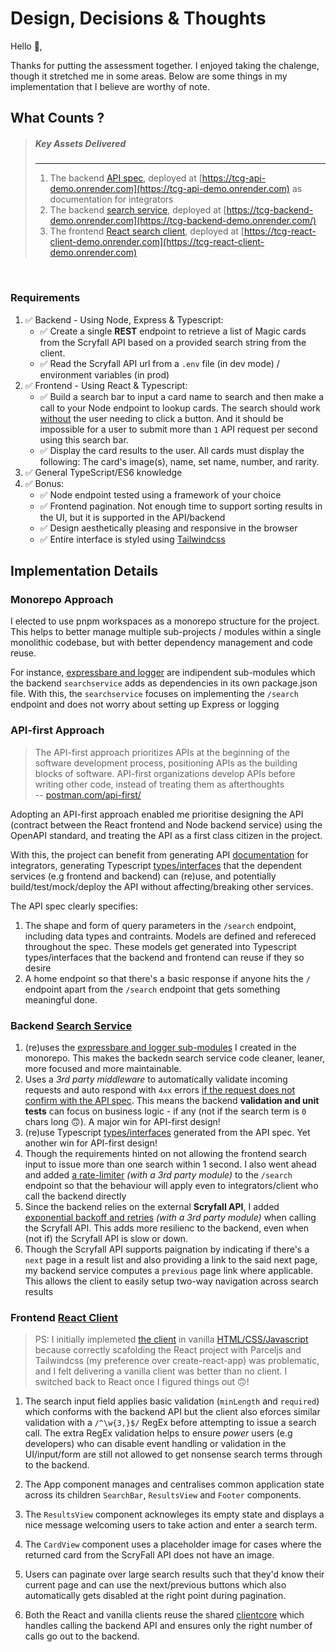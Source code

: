 # Design, Decisions & Thoughts

Hello 👋,

Thanks for putting the assessment together. I enjoyed taking the chalenge, though it stretched me in some areas. Below are some things in my implementation that I believe are worthy of note.

## What Counts ?

> ##### Key Assets Delivered
> ---
> 1. The backend [API spec](./api/spec/api.yaml), deployed at [https://tcg-api-demo.onrender.com](https://tcg-api-demo.onrender.com) as documentation for integrators
> 2. The backend [search service](./server/searchservice), deployed at [https://tcg-backend-demo.onrender.com](https://tcg-backend-demo.onrender.com/)
> 3. The frontend [React search client](./client/r-seeker), deployed at [https://tcg-react-client-demo.onrender.com](https://tcg-react-client-demo.onrender.com)

<br />

### Requirements
1.  ✅ Backend - Using Node, Express & Typescript:
    -   ✅ Create a single **REST** endpoint to retrieve a list of Magic cards from the Scryfall API based on a provided search string from the client.
    -   ✅ Read the Scryfall API url from a `.env` file (in dev mode) / environment variables (in prod)
2.  ✅ Frontend - Using React & Typescript:
    -   ✅ Build a search bar to input a card name to search and then make a call to your Node endpoint to lookup cards. The search should work <ins>without</ins> the user needing to click a button. And it should be impossible for a user to submit more than `1` API request per second using this search bar.
    -   ✅ Display the card results to the user. All cards must display the following: The card's image(s), name, set name, number, and rarity.
3.  ✅ General TypeScript/ES6 knowledge
4.  ✅ Bonus:
    -   ✅ Node endpoint tested using a framework of your choice
    -   ✅ Frontend pagination. Not enough time to support sorting results in the UI, but it is supported in the API/backend
    -   ✅ Design aesthetically pleasing and responsive in the browser
    -   ✅ Entire interface is styled using [Tailwindcss](https://tailwindcss.com) 

## Implementation Details

### Monorepo Approach

I elected to use pnpm workspaces as a monorepo structure for the project. This helps to better manage multiple sub-projects / modules within a single monolithic codebase, but with better dependency management and code reuse. 

For instance, [expressbare and logger](https://github.com/chalu/tcgm-fullstack-demo/tree/main/shared) are indipendent sub-modules which the backend `searchservice` adds as dependencies in its own package.json file. With this, the `searchservice` focuses on implementing the `/search` endpoint and does not worry about setting up Express or logging

### API-first Approach

> The API-first approach prioritizes APIs at the beginning of the software development process, positioning APIs as the building blocks of software. API-first organizations develop APIs before writing other code, instead of treating them as afterthoughts
<br /> -- [postman.com/api-first/](postman.com/api-first/)

Adopting an API-first approach enabled me prioritise designing the API (contract between the React frontend and Node backend service) using the OpenAPI standard, and treating the API as a first class citizen in the project. 

With this, the project can benefit from generating API [documentation](https://tcg-api-demo.onrender.com) for integrators, generating Typescript [types/interfaces](https://github.com/chalu/tcgm-fullstack-demo/tree/main/api/sdk/model) that the dependent services (e.g frontend and backend) can (re)use, and potentially build/test/mock/deploy the API without affecting/breaking other services.

The API spec clearly specifies:

1.  The shape and form of query parameters in the `/search` endpoint, including data types and contraints. Models are defined and refereced throughout the spec. These models get generated into Typescript types/interfaces that the backend and frontend can reuse if they so desire  
2.  A home endpoint so that there's a basic response if anyone hits the `/` endpoint apart from the `/search` endpoint that gets something meaningful done.

### Backend [Search Service](./server/searchservice)

1.  (re)uses the [expressbare and logger sub-modules](https://github.com/chalu/tcgm-fullstack-demo/tree/main/shared) I created in the monorepo. This makes the backedn search service code cleaner, leaner, more focused and more maintainable.
2.  Uses a *3rd party middleware* to automatically validate incoming requests and auto respond with `4xx` errors [if the request does not confirm with the API spec](https://github.com/chalu/tcgm-fullstack-demo/blob/main/server/searchservice/src/index.ts#L18-L22). This means the backend **validation and unit tests** can focus on business logic - if any (not if the search term is `0` chars long 🙃). A major win for API-first design! 
3.  (re)use Typescript [types/interfaces](./api/sdk/model) generated from the API spec. Yet another win for API-first design!
4.  Though the requirements hinted on not allowing the frontend search input to issue more than one search within 1 second. I also went ahead and added [a rate-limiter](https://github.com/chalu/tcgm-fullstack-demo/blob/main/server/searchservice/src/index.ts#L24-L29) *(with a 3rd party module)* to the `/search` endpoint so that the behaviour will apply even to integrators/client who call the backend directly
5.  Since the backend relies on the external **Scryfall API**, I added [exponential backoff and retries](./server/searchservice/src/search.route.ts#L44-L55) *(with a 3rd party module)* when calling the Scryfall API. This adds more resilienc to the backend, even when (not if) the Scryfall API is slow or down.  
6. Though the Scryfall API supports paignation by indicating if there's a `next` page in a result list and also providing a link to the said next page, my backend service computes a `previous` page link where applicable. This allows the client to easily setup two-way navigation across search results


### Frontend [React Client](./client/r-seeker)

> PS: I initially implemeted [the client](https://tcg-frontend-demo.onrender.com) in vanilla [HTML/CSS/Javascript](./client/v-seeker) because correctly scafolding the React project with Parceljs and Tailwindcss (my preference over create-react-app) was problematic, and I felt delivering a vanilla client was better than no client. I switched back to React once I figured things out 🙃!

1.  The search input field applies basic validation (`minLength` and `required`) which conforms with the backend API but the client also eforces similar validation with a `/^\w{3,}$/` RegEx before attempting to issue a search call. The extra RegEx validation helps to ensure *power* users (e.g developers) who can disable event handling or validation in the UI/input/form are still not allowed to get nonsense search terms through to the backend.

2.  The App component manages and centralises common application state across its children `SearchBar`, `ResultsView` and `Footer` components.

3.  The `ResultsView` component acknowleges its empty state and displays a nice message welcoming users to take action and enter a search term.

4.  The `CardView` component uses a placeholder image for cases where the returned card from the ScryFall API does not have an image.

5. Users can paginate over large search results such that they'd know their current page and can use the next/previous buttons which also automatically gets disabled at the right point during pagination.

6.  Both the React and vanilla clients reuse the shared [clientcore](./shared/clientcore) which handles calling the backend API and ensures only the right number of calls go out to the backend.
